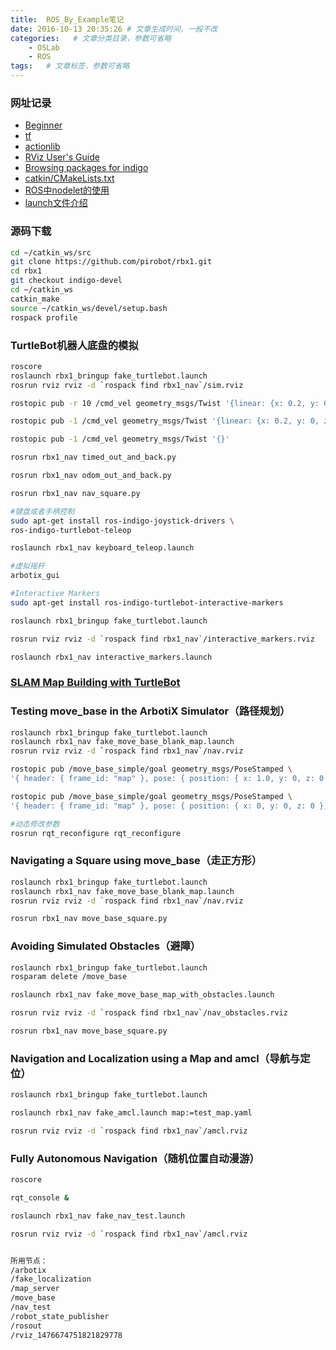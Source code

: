 ```yaml
---
title:  ROS_By_Example笔记
date: 2016-10-13 20:35:26 # 文章生成时间，一般不改
categories:   # 文章分类目录，参数可省略
    - OSLab
    - ROS
tags:   # 文章标签，参数可省略
---
```

### 网址记录
* [Beginner](http://wiki.ros.org/ROS/Tutorials)
* [tf](http://wiki.ros.org/tf/Tutorials)
* [actionlib](http://wiki.ros.org/actionlib/Tutorials)
* [RViz User's Guide](http://docs.ros.org/indigo/api/rviz/html/user_guide/)
* [Browsing packages for indigo](http://www.ros.org/browse/list.php?package_type=package&distro=indigo)
* [catkin/CMakeLists.txt](http://wiki.ros.org/catkin/CMakeLists.txt)
* [ ROS中nodelet的使用](http://blog.csdn.net/zyh821351004/article/details/52143309)
* [launch文件介绍](http://blog.csdn.net/zqxf123456789/article/details/52497833)

<!--more-->
### 源码下载
```bash
cd ~/catkin_ws/src
git clone https://github.com/pirobot/rbx1.git
cd rbx1
git checkout indigo-devel
cd ~/catkin_ws
catkin_make
source ~/catkin_ws/devel/setup.bash
rospack profile
```

### TurtleBot机器人底盘的模拟
```bash
roscore
roslaunch rbx1_bringup fake_turtlebot.launch
rosrun rviz rviz -d `rospack find rbx1_nav`/sim.rviz

rostopic pub -r 10 /cmd_vel geometry_msgs/Twist '{linear: {x: 0.2, y: 0, z: 0}, angular: {x: 0, y: 0, z: 0.5}}'

rostopic pub -1 /cmd_vel geometry_msgs/Twist '{linear: {x: 0.2, y: 0, z: 0}, angular: {x: 0, y: 0, z: 0}}'; rostopic pub -r 10 /cmd_vel geometry_msgs/Twist '{linear: {x: 0.2, y: 0, z: 0}, angular: {x: 0, y: 0, z: 0.5}}'

rostopic pub -1 /cmd_vel geometry_msgs/Twist '{}'

rosrun rbx1_nav timed_out_and_back.py

rosrun rbx1_nav odom_out_and_back.py

rosrun rbx1_nav nav_square.py

#键盘或者手柄控制
sudo apt-get install ros-indigo-joystick-drivers \
ros-indigo-turtlebot-teleop

roslaunch rbx1_nav keyboard_teleop.launch

#虚拟摇杆
arbotix_gui

#Interactive Markers
sudo apt-get install ros-indigo-turtlebot-interactive-markers

roslaunch rbx1_bringup fake_turtlebot.launch

rosrun rviz rviz -d `rospack find rbx1_nav`/interactive_markers.rviz

roslaunch rbx1_nav interactive_markers.launch

```

### [SLAM Map Building with TurtleBot](http://wiki.ros.org/turtlebot_navigation/Tutorials/Build%20a%20map%20with%20SLAM)

### Testing move_base in the ArbotiX Simulator（路径规划）
```bash
roslaunch rbx1_bringup fake_turtlebot.launch
roslaunch rbx1_nav fake_move_base_blank_map.launch
rosrun rviz rviz -d `rospack find rbx1_nav`/nav.rviz

rostopic pub /move_base_simple/goal geometry_msgs/PoseStamped \
'{ header: { frame_id: "map" }, pose: { position: { x: 1.0, y: 0, z: 0 }, orientation: { x: 0, y: 0, z: 0, w: 1 } } }'

rostopic pub /move_base_simple/goal geometry_msgs/PoseStamped \
'{ header: { frame_id: "map" }, pose: { position: { x: 0, y: 0, z: 0 }, orientation: { x: 0, y: 0, z: 0, w: 1 } } }'

#动态修改参数
rosrun rqt_reconfigure rqt_reconfigure
```

### Navigating a Square using move_base（走正方形）
```bash
roslaunch rbx1_bringup fake_turtlebot.launch
roslaunch rbx1_nav fake_move_base_blank_map.launch
rosrun rviz rviz -d `rospack find rbx1_nav`/nav.rviz

rosrun rbx1_nav move_base_square.py
```

### Avoiding Simulated Obstacles（避障）
```bash
roslaunch rbx1_bringup fake_turtlebot.launch
rosparam delete /move_base

roslaunch rbx1_nav fake_move_base_map_with_obstacles.launch

rosrun rviz rviz -d `rospack find rbx1_nav`/nav_obstacles.rviz

rosrun rbx1_nav move_base_square.py
```

### Navigation and Localization using a Map and amcl（导航与定位）
```bash
roslaunch rbx1_bringup fake_turtlebot.launch

roslaunch rbx1_nav fake_amcl.launch map:=test_map.yaml

rosrun rviz rviz -d `rospack find rbx1_nav`/amcl.rviz
```

### Fully Autonomous Navigation（随机位置自动漫游）
```bash
roscore

rqt_console &

roslaunch rbx1_nav fake_nav_test.launch

rosrun rviz rviz -d `rospack find rbx1_nav`/amcl.rviz


所用节点：
/arbotix
/fake_localization
/map_server
/move_base
/nav_test
/robot_state_publisher
/rosout
/rviz_1476674751821829778

```